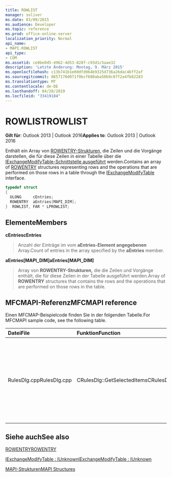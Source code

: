 ```yaml
---
title: ROWLIST
manager: soliver
ms.date: 03/09/2015
ms.audience: Developer
ms.topic: reference
ms.prod: office-online-server
localization_priority: Normal
api_name:
- MAPI.ROWLIST
api_type:
- COM
ms.assetid: ce0be0d5-4962-4d53-828f-c93d1c5aae32
description: 'Letzte Änderung: Montag, 9. März 2015'
ms.openlocfilehash: c13b741b1e0ddfd964b9325d736a26dac4bff2af
ms.sourcegitcommit: 8657170d071f9bcf680aba50b9c07f2a4fb82283
ms.translationtype: MT
ms.contentlocale: de-DE
ms.lasthandoff: 04/28/2019
ms.locfileid: "33419184"
---
```

# <a name="rowlist"></a><span data-ttu-id="c5ccb-103">ROWLIST</span><span class="sxs-lookup"><span data-stu-id="c5ccb-103">ROWLIST</span></span>

  
  
<span data-ttu-id="c5ccb-104">**Gilt für**: Outlook 2013 | Outlook 2016</span><span class="sxs-lookup"><span data-stu-id="c5ccb-104">**Applies to**: Outlook 2013 | Outlook 2016</span></span> 
  
<span data-ttu-id="c5ccb-105">Enthält ein Array von [ROWENTRY-Strukturen,](rowentry.md) die Zeilen und die Vorgänge darstellen, die für diese Zeilen in einer Tabelle über die [IExchangeModifyTable-Schnittstelle ausgeführt](iexchangemodifytableiunknown.md) werden.</span><span class="sxs-lookup"><span data-stu-id="c5ccb-105">Contains an array of [ROWENTRY](rowentry.md) structures representing rows and the operations that are performed on those rows in a table through the [IExchangeModifyTable](iexchangemodifytableiunknown.md) interface.</span></span> 
  
```cpp
typedef struct
{
  ULONG     cEntries;
  ROWENTRY  aEntries[MAPI_DIM];
}  ROWLIST, FAR * LPROWLIST;

```

## <a name="members"></a><span data-ttu-id="c5ccb-106">Elemente</span><span class="sxs-lookup"><span data-stu-id="c5ccb-106">Members</span></span>

 <span data-ttu-id="c5ccb-107">**cEntries**</span><span class="sxs-lookup"><span data-stu-id="c5ccb-107">**cEntries**</span></span>
  
> <span data-ttu-id="c5ccb-108">Anzahl der Einträge im vom **aEntries-Element angegebenen** Array.</span><span class="sxs-lookup"><span data-stu-id="c5ccb-108">Count of entries in the array specified by the **aEntries** member.</span></span> 
    
 <span data-ttu-id="c5ccb-109">**aEntries[MAPI_DIM]**</span><span class="sxs-lookup"><span data-stu-id="c5ccb-109">**aEntries[MAPI_DIM]**</span></span>
  
> <span data-ttu-id="c5ccb-110">Array von **ROWENTRY-Strukturen,** die die Zeilen und Vorgänge enthält, die für diese Zeilen in der Tabelle ausgeführt werden.</span><span class="sxs-lookup"><span data-stu-id="c5ccb-110">Array of **ROWENTRY** structures that contains the rows and the operations that are performed on those rows in the table.</span></span> 
    
## <a name="mfcmapi-reference"></a><span data-ttu-id="c5ccb-111">MFCMAPI-Referenz</span><span class="sxs-lookup"><span data-stu-id="c5ccb-111">MFCMAPI reference</span></span>

<span data-ttu-id="c5ccb-112">Einen MFCMAP-Beispielcode finden Sie in der folgenden Tabelle.</span><span class="sxs-lookup"><span data-stu-id="c5ccb-112">For MFCMAPI sample code, see the following table.</span></span>
  
|<span data-ttu-id="c5ccb-113">**Datei**</span><span class="sxs-lookup"><span data-stu-id="c5ccb-113">**File**</span></span>|<span data-ttu-id="c5ccb-114">**Funktion**</span><span class="sxs-lookup"><span data-stu-id="c5ccb-114">**Function**</span></span>|<span data-ttu-id="c5ccb-115">**Comment**</span><span class="sxs-lookup"><span data-stu-id="c5ccb-115">**Comment**</span></span>|
|:-----|:-----|:-----|
|<span data-ttu-id="c5ccb-116">RulesDlg.cpp</span><span class="sxs-lookup"><span data-stu-id="c5ccb-116">RulesDlg.cpp</span></span>  <br/> |<span data-ttu-id="c5ccb-117">CRulesDlg::GetSelectedItems</span><span class="sxs-lookup"><span data-stu-id="c5ccb-117">CRulesDlg::GetSelectedItems</span></span>  <br/> |<span data-ttu-id="c5ccb-118">Wird verwendet, um eine Liste ausgewählter Regeln für nachfolgende **ModifyTable-Aktionen zu** erstellen.</span><span class="sxs-lookup"><span data-stu-id="c5ccb-118">Used to build a list of selected rules for subsequent **ModifyTable** actions.</span></span>  <br/> |
   
## <a name="see-also"></a><span data-ttu-id="c5ccb-119">Siehe auch</span><span class="sxs-lookup"><span data-stu-id="c5ccb-119">See also</span></span>



[<span data-ttu-id="c5ccb-120">ROWENTRY</span><span class="sxs-lookup"><span data-stu-id="c5ccb-120">ROWENTRY</span></span>](rowentry.md)
  
[<span data-ttu-id="c5ccb-121">IExchangeModifyTable : IUnknown</span><span class="sxs-lookup"><span data-stu-id="c5ccb-121">IExchangeModifyTable : IUnknown</span></span>](iexchangemodifytableiunknown.md)


[<span data-ttu-id="c5ccb-122">MAPI-Strukturen</span><span class="sxs-lookup"><span data-stu-id="c5ccb-122">MAPI Structures</span></span>](mapi-structures.md)


